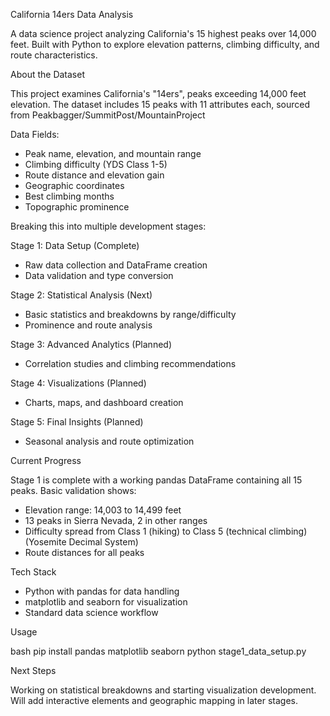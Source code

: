 California 14ers Data Analysis

A data science project analyzing California's 15 highest peaks over 14,000 feet. Built with Python to explore elevation patterns, climbing difficulty, and route characteristics.

About the Dataset

This project examines California's "14ers", peaks exceeding 14,000 feet elevation. The dataset includes 15 peaks with 11 attributes each, sourced from Peakbagger/SummitPost/MountainProject

Data Fields:
- Peak name, elevation, and mountain range
- Climbing difficulty (YDS Class 1-5) 
- Route distance and elevation gain
- Geographic coordinates
- Best climbing months
- Topographic prominence


Breaking this into multiple development stages:

Stage 1: Data Setup (Complete)
- Raw data collection and DataFrame creation
- Data validation and type conversion

Stage 2: Statistical Analysis (Next)
- Basic statistics and breakdowns by range/difficulty
- Prominence and route analysis  

Stage 3: Advanced Analytics (Planned)
- Correlation studies and climbing recommendations

Stage 4: Visualizations (Planned) 
- Charts, maps, and dashboard creation

Stage 5: Final Insights (Planned)
- Seasonal analysis and route optimization

Current Progress

Stage 1 is complete with a working pandas DataFrame containing all 15 peaks. Basic validation shows:

- Elevation range: 14,003 to 14,499 feet
- 13 peaks in Sierra Nevada, 2 in other ranges  
- Difficulty spread from Class 1 (hiking) to Class 5 (technical climbing) (Yosemite Decimal System)
- Route distances for all peaks

Tech Stack

- Python with pandas for data handling
- matplotlib and seaborn for visualization
- Standard data science workflow

Usage

bash
pip install pandas matplotlib seaborn
python stage1_data_setup.py

Next Steps

Working on statistical breakdowns and starting visualization development. Will add interactive elements and geographic mapping in later stages.
